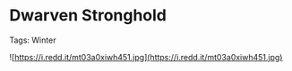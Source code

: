 # Dwarven Stronghold

Tags: Winter

![https://i.redd.it/mt03a0xiwh451.jpg](https://i.redd.it/mt03a0xiwh451.jpg)